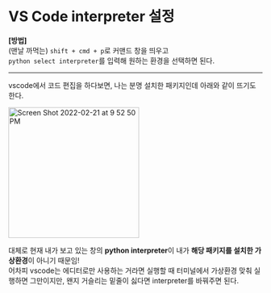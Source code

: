 # VS Code interpreter 설정

**[방법]**<br>
(맨날 까먹는) `shift + cmd + p`로 커맨드 창을 띄우고<br>
`python select interpreter`를 입력해 원하는 환경을 선택하면 된다.

---

vscode에서 코드 편집을 하다보면, 나는 분명 설치한 패키지인데 아래와 같이 뜨기도 한다.

<img width="259" alt="Screen Shot 2022-02-21 at 9 52 50 PM" src="https://user-images.githubusercontent.com/63252804/154958878-2e79f39a-eded-4217-9bbf-08696d6aeb0d.png">

대체로 현재 내가 보고 있는 창의 **python interpreter**이 내가 **해당 패키지를 설치한 가상환경**이 아니기 때문임!<br>
어차피 vscode는 에디터로만 사용하는 거라면 실행할 때 터미널에서 가상환경 맞춰 실행하면 그만이지만, 왠지 거슬리는 밑줄이 싫다면 interpreter를 바꿔주면 된다.



